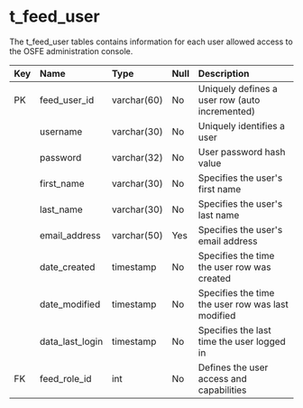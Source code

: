 # t\_feed\_user #

The t\_feed\_user tables contains information for each user allowed access to the OSFE administration console.

| **Key** | **Name** | **Type** | **Null** | **Description** |
|:--------|:---------|:---------|:---------|:----------------|
| PK      | feed\_user\_id | varchar(60) | No       | Uniquely defines a user row (auto incremented) |
|         | username | varchar(30) | No       | Uniquely identifies a user |
|         | password | varchar(32) | No       |User password hash value |
|         | first\_name | varchar(30) | No       | Specifies the user's first name |
|         | last\_name | varchar(30) | No       | Specifies the user's last name |
|         | email\_address | varchar(50) | Yes      | Specifies the user's email address |
|         | date\_created | timestamp | No       | Specifies the time the user row was created |
|         | date\_modified | timestamp | No       | Specifies the time the user row was last modified |
|         | data\_last\_login | timestamp | No       | Specifies the last time the user logged in |
| FK      | feed\_role\_id | int      | No       | Defines the user access and capabilities |